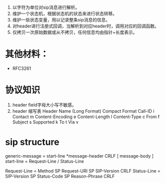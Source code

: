 1. 以字符为单位对sip消息进行解析。
2. 维护一个状态机，根据状态机的状态来进行状态转移。
3. 维护一些状态变量，用以记录整条sip消息的信息。
4. 对header进行注册式回调，当解析到对应header时，调用对应的回调函数。
5. 仅拷贝一次原始数据或从不拷贝，任何信息均由指针+长度表示。


# 其他材料：
- RFC3261

# 协议知识
1. header field字母大小写不敏感。
2. header 缩写表
Header Name (Long Format) Compact Format
Call-ID i
Contact m
Content-Encoding e
Content-Length l
Content-Type c
From f
Subject s
Supported k
To t
Via v

# sip structure
generic-message  =  start-line
                    *message-header
                    CRLF
                    [ message-body ]
start-line       =  Request-Line / Status-Line

Request-Line  =  Method SP Request-URI SP SIP-Version CRLF
Status-Line  =  SIP-Version SP Status-Code SP Reason-Phrase CRLF
